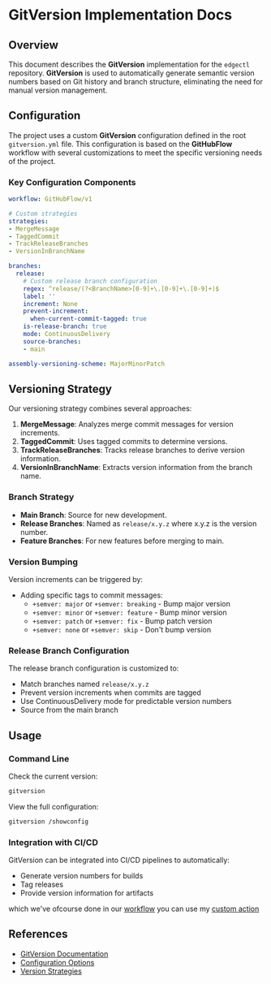 # GitVersion Implementation Docs

## Overview

This document describes the **GitVersion** implementation for the `edgectl` repository. **GitVersion** is used to automatically generate semantic version numbers based on Git history and branch structure, eliminating the need for manual version management.

## Configuration

The project uses a custom **GitVersion** configuration defined in the root `gitversion.yml` file. This configuration is based on the **GitHubFlow** workflow with several customizations to meet the specific versioning needs of the project.

### Key Configuration Components

```yaml
workflow: GitHubFlow/v1

# Custom strategies
strategies:
- MergeMessage
- TaggedCommit
- TrackReleaseBranches
- VersionInBranchName

branches:
  release:
    # Custom release branch configuration
    regex: ^release/(?<BranchName>[0-9]+\.[0-9]+\.[0-9]+)$
    label: ''
    increment: None
    prevent-increment:
      when-current-commit-tagged: true
    is-release-branch: true
    mode: ContinuousDelivery
    source-branches:
    - main

assembly-versioning-scheme: MajorMinorPatch
```

## Versioning Strategy

Our versioning strategy combines several approaches:

1. **MergeMessage**: Analyzes merge commit messages for version increments.
2. **TaggedCommit**: Uses tagged commits to determine versions.
3. **TrackReleaseBranches**: Tracks release branches to derive version information.
4. **VersionInBranchName**: Extracts version information from the branch name.

### Branch Strategy

- **Main Branch**: Source for new development.
- **Release Branches**: Named as `release/x.y.z` where x.y.z is the version number.
- **Feature Branches**: For new features before merging to main.

### Version Bumping

Version increments can be triggered by:

- Adding specific tags to commit messages:
  - `+semver: major` or `+semver: breaking` - Bump major version
  - `+semver: minor` or `+semver: feature` - Bump minor version 
  - `+semver: patch` or `+semver: fix` - Bump patch version
  - `+semver: none` or `+semver: skip` - Don't bump version

### Release Branch Configuration

The release branch configuration is customized to:
- Match branches named `release/x.y.z`
- Prevent version increments when commits are tagged
- Use ContinuousDelivery mode for predictable version numbers
- Source from the main branch

## Usage

### Command Line

Check the current version:
```bash
gitversion
```

View the full configuration:
```bash
gitversion /showconfig
```

### Integration with CI/CD

GitVersion can be integrated into CI/CD pipelines to automatically:
- Generate version numbers for builds
- Tag releases
- Provide version information for artifacts

which we've ofcourse done in our [workflow](../../.github/workflows/binary-release.yaml) you can use my [custom action](https://github.com/michielvha/gitversion-tag-action)

<!-- ## Sample Output

When running `gitversion`, you will get JSON output similar to:

```json
{
  "MajorMinorPatch": "0.2.0",
  "SemVer": "0.2.0-45",
  "BranchName": "release/0.2.0",
  "Sha": "dba550f2c2bd7bfd4e4c56c5ee920a41dab5d866",
  "ShortSha": "dba550f",
  "UncommittedChanges": 1
}
``` -->

## References

- [GitVersion Documentation](https://gitversion.net/docs/)
- [Configuration Options](https://gitversion.net/docs/reference/configuration)
- [Version Strategies](https://gitversion.net/docs/reference/version-increments)

<!-- ## Troubleshooting

If GitVersion is not behaving as expected:

1. Use `gitversion /showconfig` to verify the current configuration
2. Check that your branch naming follows the expected patterns
3. Verify that Git tags are properly formatted
4. Ensure your commit messages use the correct format if you're using commit message versioning -->